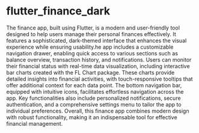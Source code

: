 # flutter_finance_dark

The finance app, built using Flutter, is a modern and user-friendly tool designed to help users manage their personal finances effectively. It features a sophisticated, dark-themed interface that enhances the visual experience while ensuring usability.he app includes a customizable navigation drawer, enabling quick access to various sections such as balance overview, transaction history, and notifications. Users can monitor their financial status with real-time data visualization, including interactive bar charts created with the FL Chart package. These charts provide detailed insights into financial activities, with touch-responsive tooltips that offer additional context for each data point. The bottom navigation bar, equipped with intuitive icons, facilitates effortless navigation across the app. Key functionalities also include personalized notifications, secure authentication, and a comprehensive settings menu to tailor the app to individual preferences. Overall, this finance app combines modern design with robust functionality, making it an indispensable tool for effective financial management.

